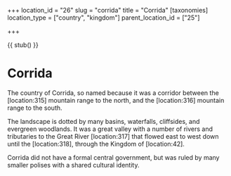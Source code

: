 +++
location_id = "26"
slug = "corrida"
title = "Corrida"
[taxonomies]
location_type = ["country", "kingdom"]
parent_location_id = ["25"]

+++

{{ stub() }}
# Corrida

The country of Corrida, so named because it was a corridor between the \[location:315\] mountain range to the north, and the \[location:316\] mountain range to the south.

The landscape is dotted by many basins, waterfalls, cliffsides, and evergreen woodlands. It was a great valley with a number of rivers and tributaries to the Great River \[location:317\] that flowed east to west down until the \[location:318\], through the Kingdom of \[location:42\].

Corrida did not have a formal central government, but was ruled by many smaller polises with a shared cultural identity.
